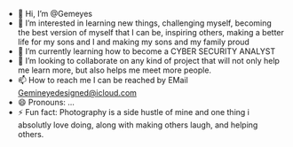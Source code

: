 - 👋 Hi, I’m @Gemeyes 
- 👀 I’m interested in learning new things, challenging myself, becoming the best version of myself that I can be, inspiring others, making a better life for my sons and I and making my sons and my family proud 
- 🌱 I’m currently learning how to become a CYBER SECURITY ANALYST
- 💞️ I’m looking to collaborate on any kind of project that will not only help me learn more, but also helps me meet more people.
- 📫 How to reach me I can be reached by EMail Gemineyedesigned@icloud.com
- 😄 Pronouns: ...
- ⚡ Fun fact: Photography is a side hustle of mine and one thing i absolutly love doing, along with making others laugh, and helping others.

<!---
Gemeyes/Gemeyes is a ✨ special ✨ repository because its `README.md` (this file) appears on your GitHub profile.
You can click the Preview link to take a look at your changes
